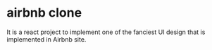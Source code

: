 # airbnb clone
It is a react  project to implement one of the fanciest UI design that is implemented in Airbnb site.

